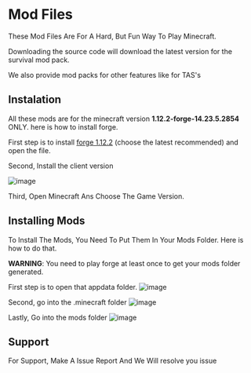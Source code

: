 # Mod Files
These Mod Files Are For A Hard, But Fun Way To Play Minecraft.

Downloading the source code will download the latest version for the survival mod pack.

We also provide mod packs for other features like for TAS's

## Instalation
All these mods are for the minecraft version **1.12.2-forge-14.23.5.2854** ONLY. here is how to install forge.

First step is to install [forge 1.12.2](http://files.minecraftforge.net/maven/net/minecraftforge/forge/index_1.12.2.html) (choose the latest recommended) and open the file.

Second, Install the client version

![image](https://cdn.discordapp.com/attachments/581326674126438410/802798738422104094/Screenshot_2021-01-24_011458.png)

Third, Open Minecraft Ans Choose The Game Version.

## Installing Mods
To Install The Mods, You Need To Put Them In Your Mods Folder. Here is how to do that.

**WARNING**: You need to play forge at least once to get your mods folder generated.

First step is to open that appdata folder.
![image](https://cdn.discordapp.com/attachments/581326674126438410/802799896418975754/unknown.png)

Second, go into the .minecraft folder
![image](https://cdn.discordapp.com/attachments/581326674126438410/802800304093134858/unknown.png)

Lastly, Go into the mods folder
![image](https://cdn.discordapp.com/attachments/581326674126438410/802800504509300767/unknown.png)

## Support
For Support, Make A Issue Report And We Will resolve you issue
